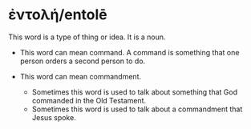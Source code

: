 # ἐντολή/entolē
This word is a type of thing or idea. It is a noun.

* This word can mean command. A command is something that one person orders a second person to do.

* This word can mean commandment.
    * Sometimes this word is used to talk about something that God commanded in the Old Testament.
    * Sometimes this word is used to talk about a commandment that Jesus spoke.
